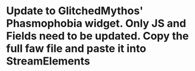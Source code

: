 # Update to GlitchedMythos' Phasmophobia widget. Only JS and Fields need to be updated. Copy the full faw file and paste it into StreamElements

